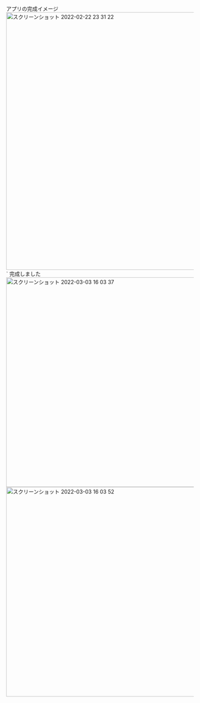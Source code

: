 アプリの完成イメージ
<img width="692" alt="スクリーンショット 2022-02-22 23 31 22" src="https://user-images.githubusercontent.com/94818124/155153954-a07fb37c-8903-498b-9baf-2fb34ec80270.png">
`
完成しました
<img width="563" alt="スクリーンショット 2022-03-03 16 03 37" src="https://user-images.githubusercontent.com/94818124/156513901-38ff92fc-1eac-4cbe-b754-664b79557536.png">
<img width="563" alt="スクリーンショット 2022-03-03 16 03 52" src="https://user-images.githubusercontent.com/94818124/156513915-e86e6049-d950-46d2-8fc8-cfcacd860f17.png">
